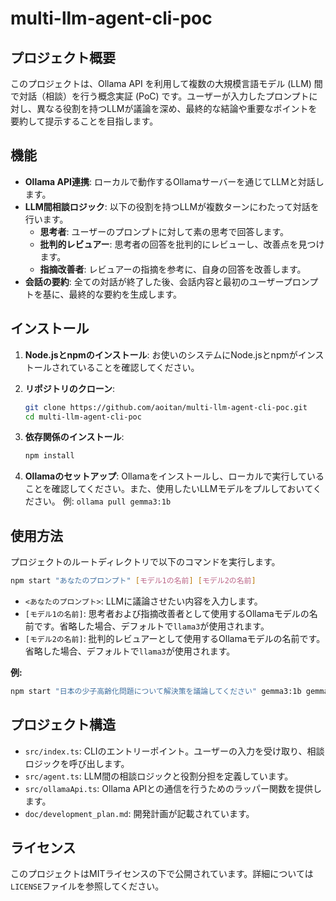 # multi-llm-agent-cli-poc

## プロジェクト概要

このプロジェクトは、Ollama API を利用して複数の大規模言語モデル (LLM) 間で対話（相談）を行う概念実証 (PoC) です。ユーザーが入力したプロンプトに対し、異なる役割を持つLLMが議論を深め、最終的な結論や重要なポイントを要約して提示することを目指します。

## 機能

- **Ollama API連携**: ローカルで動作するOllamaサーバーを通じてLLMと対話します。
- **LLM間相談ロジック**: 以下の役割を持つLLMが複数ターンにわたって対話を行います。
    - **思考者**: ユーザーのプロンプトに対して素の思考で回答します。
    - **批判的レビュアー**: 思考者の回答を批判的にレビューし、改善点を見つけます。
    - **指摘改善者**: レビュアーの指摘を参考に、自身の回答を改善します。
- **会話の要約**: 全ての対話が終了した後、会話内容と最初のユーザープロンプトを基に、最終的な要約を生成します。

## インストール

1.  **Node.jsとnpmのインストール**: 
    お使いのシステムにNode.jsとnpmがインストールされていることを確認してください。

2.  **リポジトリのクローン**: 
    ```bash
    git clone https://github.com/aoitan/multi-llm-agent-cli-poc.git
    cd multi-llm-agent-cli-poc
    ```

3.  **依存関係のインストール**: 
    ```bash
    npm install
    ```

4.  **Ollamaのセットアップ**: 
    Ollamaをインストールし、ローカルで実行していることを確認してください。また、使用したいLLMモデルをプルしておいてください。
    例: `ollama pull gemma3:1b`

## 使用方法

プロジェクトのルートディレクトリで以下のコマンドを実行します。

```bash
npm start "あなたのプロンプト" [モデル1の名前] [モデル2の名前]
```

-   `<あなたのプロンプト>`: LLMに議論させたい内容を入力します。
-   `[モデル1の名前]`: 思考者および指摘改善者として使用するOllamaモデルの名前です。省略した場合、デフォルトで`llama3`が使用されます。
-   `[モデル2の名前]`: 批判的レビュアーとして使用するOllamaモデルの名前です。省略した場合、デフォルトで`llama3`が使用されます。

**例:**

```bash
npm start "日本の少子高齢化問題について解決策を議論してください" gemma3:1b gemma3:1b
```

## プロジェクト構造

-   `src/index.ts`: CLIのエントリーポイント。ユーザーの入力を受け取り、相談ロジックを呼び出します。
-   `src/agent.ts`: LLM間の相談ロジックと役割分担を定義しています。
-   `src/ollamaApi.ts`: Ollama APIとの通信を行うためのラッパー関数を提供します。
-   `doc/development_plan.md`: 開発計画が記載されています。

## ライセンス

このプロジェクトはMITライセンスの下で公開されています。詳細については`LICENSE`ファイルを参照してください。
